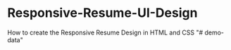 # Responsive-Resume-UI-Design
How to create the Responsive Resume Design in HTML and CSS
"# demo-data" 

